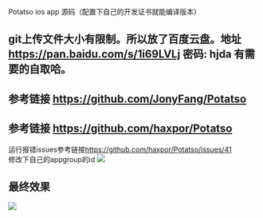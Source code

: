 Potatso ios app 源码（配置下自己的开发证书就能编译版本）
## git上传文件大小有限制。所以放了百度云盘。地址<https://pan.baidu.com/s/1i69LVLj> 密码: hjda 有需要的自取哈。
## 参考链接 <https://github.com/JonyFang/Potatso>
## 参考链接 <https://github.com/haxpor/Potatso>
运行报错issues参考链接<https://github.com/haxpor/Potatso/issues/41>
<br>
修改下自己的appgroup的id
![](http://p2bzzkn05.bkt.clouddn.com/18-2-23/7255964.jpg)
## 最终效果
![](http://p2bzzkn05.bkt.clouddn.com/18-2-8/70190654.jpg)
